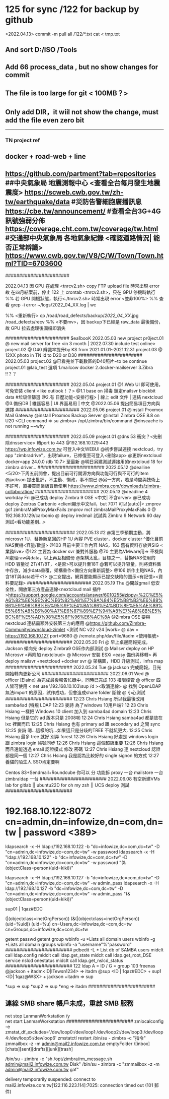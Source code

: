 # 125 for sync /122 for backup by github

<2022.04.13>
commit -m pull all /122/*.txt
cat <<dog > tmp.txt

## And sort D:/ISO /Tools 
## Add 66 process_data , but no show changes for commit
## The file is too large for git < 100MB？>
## Only add DIR，it wiil not show the change, must add the file even zero bit

-----------------------------------------
### TN project ref
## docker + road-web + line
https://github.com/partment?tab=repositories
##中央氣象局 地震測報中心 <查看全台每月發生地震震度>
https://scweb.cwb.gov.tw/zh-tw/earthquake/data
#災防告警細胞廣播訊息
https://cbe.tw/announcement/
#查看全台3G+4G 訊號強弱分佈
https://coverage.cht.com.tw/coverage/tw.html
#交通部中央氣象局 各地氣象紀錄 <確認道路情況| 能否正常辨識>
https://www.cwb.gov.tw/V8/C/W/Town/Town.html?TID=6703600
-----------------------------------------

#######################

2022.04.13 
因 GPU 在處理 <tnrcv2.sh> copy FTP upload file 時常出現 error
故 在四月結案前，停止 122 上 crontab <tnrcv2.sh>，只在 GPU 停機時執行
%% 若 GPU 開機狀態，執行<./tnrcv2.sh> 時常出現 error <並非100%>
%% 查看 grep -i error ~/logs/2022_04_XX.log | wc

%% <重新執行> cp /road/road_defects/backup/*2022_04_XX*.jpg /road_defects/recv
%% <不要mv>，因 backup下已經是 raw_data 最後備份，故 GPU 拉去處理後圖檔即消失

#######################
$ea1booK
2022.05.03 new project
pr0ject.01  @ new mail server for free <in 3 month | 2022.07.30 include test online>
project.02  @ D40 辨識率提升by KS from 2021.01.01~2021.12.31
project.03  @ 12XX photo in TN id to D20 or D30
#######################
2022.05.03 
project.02  @已看完並下載數區的D40照片~to be continue
project.01  @lab_test 選項 1.mailcow docker 2.docker-mailserver 3.Zibra <JSJSS>!!？？

#######################
2022.05.04
project.01  @1.Web UI 即可使用，可免安裝 client <like outlook！？>
            @1.1 base on 掃毒<ClamAV> 鎖定mailsvr blockbit data #垃圾信篩選
		    @2.有 日歷功能<安排行程> | 線上 edit 文件 | 連結 nextcloud
		    @3.備份DB | 維護容易 | UI 界面易用  | 中文
		    @2022.05.06 提出簡易項目方向與選擇 <Jackson forgot>
#######################
2022.05.06
project.01  @install Proxmox Mail Gateway <PMG>
            @install Proxmox Backup Server <PBS>
		    @install Zimbra OSE 8.8 on U20 <CLI command => su zimbra>
		     /opt/zimbra/bin/command
		    @dnscache is not running ~~why

#######################
2022.05.09
project.01  @dns 53 衝突？<先刪除dnsservice> 轉port to 443
            @192.168.10.129:443 https://wp.infowize.com.tw 可登入中文WEBUI
		    @初步嘗試連接 nextcloud，try app "zimbradrive"，出現failure，已修復至可登入<刪除app>
		    @更新nextcloud docker<app 24.0.0 /db 10.7> 至最新
		    @明日另建測試連接用的nextcloud 18 for zimbra driver...
########################
2022.05.12  @dealline <5/20>下周五前開會，提出目前可行開源方向與功能可行與不可行的item
            @jackson  提出批評，不主動、懶政，事不關已
            @另一方向，若是時間與技術上不許可，直接買商業版買斷使用
https://www.zimbra.com/downloads/zimbra-collaboration/
#######################
202.05.13   @deadline 4 workday
Fri         @已成功 deploy Zimbra 9 OSE <中文| 不含drver>
			@已成功 deploy Zextras Carbonio <client顯示中文fail，but 7071 可以(auto)|>
				zmprov gcf zimbraMailProxyMaxFails
				zmprov mcf zimbraMailProxyMaxFails 0
			@ 192.168.10.129/carbonio
			@ deploy iredmail 試試與 Zimbra 9 Network 60 day 測試<看功能差別…>
			
#########################
2022.05.13 #2
     @第三季預期主動，將microsvr 1U，替換新拿回的HP 1U
     內容 PVE cluster<?/other>，docker cluster
     ^優化目前NAS實機<容量/數量>
	 @103 目前主要工作內容 NAS，163 舊有資料存放<cold>與SIG <業務live>
	 @122 主要為 docker svr 兼對外服務 <FTP=車機用/客戶用>
	 @70  主要為VMware用=> 車機與AI處理raw與data，以上再互相備份
	 @架構太亂，目標之一，替換NAS使用的HDD 容量從 2T/4T/8T，<是否>可以提升至18T
	 @若可以提升容量，則將資料集中存放，減少data重覆，架構重作<備份方向重新調整>
	 @106 <?>新作土砲NAS，內含18T與data若干<?>
	 @二女提出，網頁要能顯示已提交缺陷的圖示<有記憶><資料要記錄>
#######################
2022.05.19
Thu  @開啟gmail 低安全性，開放第三方產品連線<nextcloud mail 插件>https://support.google.com/accounts/answer/6010255#zippy=%2C%E5%A6%82%E6%9E%9C%E6%82%A8%E7%9A%84%E5%B8%B3%E6%88%B6%E9%96%8B%E5%95%9F%E4%BA%86%E4%BD%8E%E5%AE%89%E5%85%A8%E6%80%A7%E6%87%89%E7%94%A8%E7%A8%8B%E5%BC%8F%E5%AD%98%E5%8F%96%E6%AC%8A
     @Zimbra OSE 要與 nextcloud 連結需額外安裝第三方的應用<zimlet><owncloud-zimlet>
	 @https://github.com/Zimbra-Community/owncloud-zimlet <測試 NC v22 v24 |work>
	 @ dav = https://192.168.10.127 port=9680
	 @ /remote.php/dav/file/itadm   <使用帳號>
########################
2022.05.20 Fri
     @ 早上桌邊簡報完成，Jackson 傾向先 deploy Zimbra9 OSE作內部測試
     @ Mailsvr deploy on HP Microsvr <再附加 nextcloud><plus docker app>
	 @ Microsvr 安裝 ESXi <easy 備份與移轉> 再deploy mailsvr +nextcloud +docker svr
	 @ 架構圖，HDD 升級測試，infra map
########################
2022.05.24 Tue
     @ jackson 完成簡報，目光開始轉向更新公司
########################
2022.06.01 Wed
     @ officer [Elaine] 為完成最後報告忙碌中，同時已完成 103 權限控管
	 @ officer 四人皆可使用 < net use \\192.168.10.103\sup /d ><取消連線>
	 @ 找到 OpenLDAP 無法import 的原因，試作成功，但會造成share folder 斷線
	 @ 小心測試
########################
12:23 Chris Hsiang 所以我最後改用 samba4ad (特規 LDAP
12:23 麥詩 為了windows 10用戶端?
12:23 Chris Hsiang 一樣把 Windows 10 client 加入到 samba4ad domain
12:23 Chris Hsiang 但是它的 ad 版本只是 2008喲
12:24 Chris Hsiang samba4ad 都是放在 lxc 裡面而已
12:25 Chris Hsiang 也有 primary ad 跟 secondary ad 之間 sync
12:25 麥詩 嗯...這樣的坑...如果這只是分歧的TREE 不就坑更大.
12:25 Chris Hsiang 最多 tree 就好 別弄 forest
12:26 Chris Hsiang 好處是 windows login 跟 zimbra login 帳號同步
12:26 Chris Hsiang 這個超級重要
12:26 Chris Hsiang 而且還能透過 email 認證模式 修改 密碼
12:27 Chris Hsiang 連 nextcloud 認證都是同一個
12:27 Chris Hsiang 我是認為比較好的 single signon 的方式
12:27 養貓的陌生人 SSO肯定要啊

Centos 83+Sendmail+Roundcube
你可以 分 功能拆
proxy 一台
mailstore 一台
zimbraldap 一台
########################
2022.06.08 有空新建VMs lab for gitlab  || ubuntu22D for oh my zsh || UCS deploy 測試
########################
# 192.168.10.122:8072 cn=admin,dn=infowize,dn=com,dn=tw | password  <389>

ldapsearch -x -H ldap://192.168.10.122 -b "dc=infowize,dc=com,dc=tw" -D "cn=admin,dc=infowize,dc=com,dc=tw" -w password
ldapsearch -x -H "ldap://192.168.10.122" -b "dc=infowize,dc=com,dc=tw" -D "cn=admin,dc=infowize,dc=com,dc=tw" -w password "(&(objectClass=person)(uid=kiki))"

ldapsearch -x -H ldap://192.168.10.127 -b "dc=infowize,dc=com,dc=tw" -D "cn=admin,dc=infowize,dc=com,dc=tw" -w admin_pass
ldapsearch -x -H ldap://192.168.10.127 -b "dc=infowize,dc=com,dc=tw" -D "cn=admin,dc=infowize,dc=com,dc=tw" -w admin_pass "(&(objectClass=person)(uid=kiki))"

sup01 | 1qaz#EDC

(|(objectclass=inetOrgPerson))
(&(|(objectclass=inetOrgPerson))(uid=%uid))
(uid=%u)
cn=Users,dc=infowize,dc=com,dc=tw
cn=Groups,dc=infowize,dc=com,dc=tw

getent passwd
getent group
wbinfo -u *Lists all domain users
wbinfo -g *Lists all domain groups
wbinfo -a "username"%"password"
########################
pdbedit -L * List db of SAMBA users
midclt call ldap.config
midclt call ldap.get_state
midclt call ldap.get_root_DSE
service nslcd onestatus
midclt call ldap.get_nslcd_status
########################
122 ldap  A = ID / G = group 
103 freenas <local account to share folder>
@jackson<ID> + itadm<ID|ITewsn1234> => itadm <group>
@sup <ID | 1qaz#EDC> + sup1 <ID| 1qaz@WSX> + jackson +itadm => sup <group>

*sup  => sup<group>
*sup2 => sup<group>
*eng  => itadm <group>
########################
## 連線 SMB share 帳戶未成，重啟 SMB 服務
net stop LanmanWorkstation /y  
net start LanmanWorkstation
########################
zmlocalconfig -e zmstat_df_excludes='/dev/loop0:/dev/loop1:/dev/loop2:/dev/loop3:/dev/loop4:/dev/loop5:/dev/loop6'
zmstatctl restart 
/bin/su - zimbra -c "指令"
zmmailbox -z -m admin@mail2.infowize.com.tw emptyFolder /[inbox][chats][sent][drafts][junk][trash]

/bin/su - zimbra -c "sh /opt/zimbra/rm_message.sh admin@mail2.infowize.com.tw Disk"
/bin/su - zimbra -c "zmmailbox -z -m admin@mail2.infowize.com.tw gaf"

delivery temporarily suspended: connect to mail2.infowize.com.tw[122.116.223.114]:7025: connection timed out (101 郵件)

